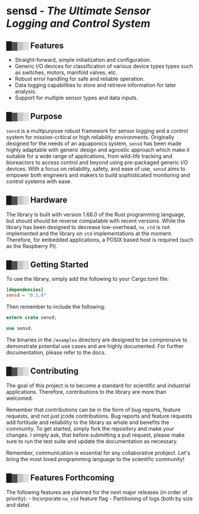 # sensd - _The Ultimate Sensor Logging and Control System_


## █▓▒░ Features

- Straight-forward, simple initialization and configuration.
- Generic I/O devices for classification of various device types types such as switches, motors, manifold valves, etc.
- Robust error handling for safe and reliable operation.
- Data logging capabilities to store and retrieve information for later analysis.
- Support for multiple sensor types and data inputs.


## █▓▒░ Purpose

`sensd` is a multipurpose robust framework for sensor logging and a control system for mission-critical 
or high reliability environments. Originally designed for the needs of an aquaponics system, `sensd` has been made
highly adaptable with generic design and agnostic approach which make it suitable for a wide range of applications,
from wild-life tracking and bioreactors to access control and beyond using pre-packaged generic I/O devices.
With a focus on reliability, safety, and ease of use, `sensd` aims to empower both engineers and makers
to build sophisticated monitoring and control systems with ease.


## █▓▒░ Hardware

The library is built with version 1.66.0 of the Rust programming language, but should should be reverse compatable 
with recent versions. While the library has been designed to decrease low-overhead, `no_std` is not implemented and the
library on `std` implementations at the moment. Therefore, for embedded applications, a POSIX based host is required
(such as the Raspberry Pi).


## █▓▒░ Getting Started

To use the library, simply add the following to your Cargo.toml file:

```toml
[dependencies]
sensd = "0.1.0"
```

Then remember to include the following:

```rust
extern crate sensd;

use sensd;
```

The binaries in the `/examples` directory are designed to be comprensive to demonstrate potential use cases and are
highly documented. For further documentation, please refer to the docs.


## █▓▒░ Contributing

The goal of this project is to become a standard for scientific and industrial applications. Therefore, contributions
to the library are more than welcomed.

Remember that contributions can be in the form of bug reports, feature requests, and not just jcode contributions. Bug
reports and feature requests add fortitude and reliability to the library as whole and benefits the community.
To get started, simply fork the repository and make your changes. I simply ask, that before submitting a pull request,
please make sure to run the test suite and update the documentation as necessary.

Remember, communication is essential for any collaborative probject. Let's bring the most loved programming language
to the scientific community!


## █▓▒░ Features Forthcoming

The following features are planned for the next major releases (in order of priority):
    - Incorporate `no_std` feature flag
    - Partitioning of logs (both by size and date)
